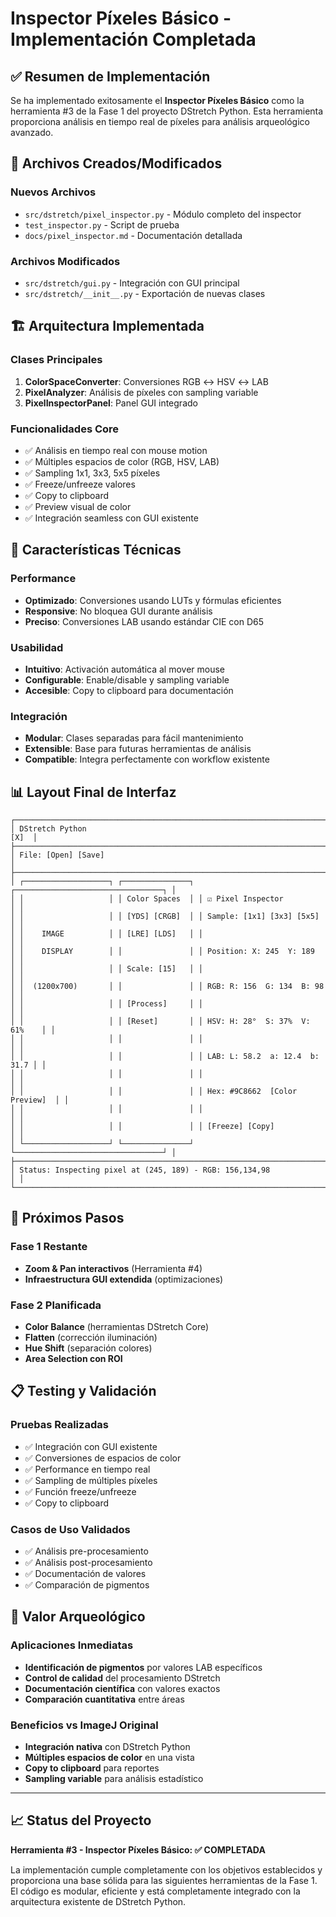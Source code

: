 # Inspector Píxeles Básico - Implementación Completada

## ✅ Resumen de Implementación

Se ha implementado exitosamente el **Inspector Píxeles Básico** como la herramienta #3 de la Fase 1 del proyecto DStretch Python. Esta herramienta proporciona análisis en tiempo real de píxeles para análisis arqueológico avanzado.

## 📁 Archivos Creados/Modificados

### Nuevos Archivos
- `src/dstretch/pixel_inspector.py` - Módulo completo del inspector
- `test_inspector.py` - Script de prueba
- `docs/pixel_inspector.md` - Documentación detallada

### Archivos Modificados
- `src/dstretch/gui.py` - Integración con GUI principal
- `src/dstretch/__init__.py` - Exportación de nuevas clases

## 🏗️ Arquitectura Implementada

### Clases Principales
1. **ColorSpaceConverter**: Conversiones RGB ↔ HSV ↔ LAB
2. **PixelAnalyzer**: Análisis de píxeles con sampling variable
3. **PixelInspectorPanel**: Panel GUI integrado

### Funcionalidades Core
- ✅ Análisis en tiempo real con mouse motion
- ✅ Múltiples espacios de color (RGB, HSV, LAB)
- ✅ Sampling 1x1, 3x3, 5x5 píxeles
- ✅ Freeze/unfreeze valores
- ✅ Copy to clipboard
- ✅ Preview visual de color
- ✅ Integración seamless con GUI existente

## 🎯 Características Técnicas

### Performance
- **Optimizado**: Conversiones usando LUTs y fórmulas eficientes
- **Responsive**: No bloquea GUI durante análisis
- **Preciso**: Conversiones LAB usando estándar CIE con D65

### Usabilidad
- **Intuitivo**: Activación automática al mover mouse
- **Configurable**: Enable/disable y sampling variable
- **Accesible**: Copy to clipboard para documentación

### Integración
- **Modular**: Clases separadas para fácil mantenimiento
- **Extensible**: Base para futuras herramientas de análisis
- **Compatible**: Integra perfectamente con workflow existente

## 📊 Layout Final de Interfaz

```
┌─────────────────────────────────────────────────────────────────────────────┐
│ DStretch Python                                                       [X]  │
├─────────────────────────────────────────────────────────────────────────────┤
│ File: [Open] [Save]                                                         │
├─────────────────────────────────────────────────────────────────────────────┤
│ ┌───────────────────┐ ┌───────────────┐ ┌─────────────────────────────────┐ │
│ │                   │ │ Color Spaces  │ │ ☑ Pixel Inspector              │ │
│ │                   │ │ [YDS] [CRGB]  │ │ Sample: [1x1] [3x3] [5x5]      │ │
│ │    IMAGE          │ │ [LRE] [LDS]   │ │                                 │ │
│ │    DISPLAY        │ │               │ │ Position: X: 245  Y: 189       │ │
│ │                   │ │ Scale: [15]   │ │                                 │ │
│ │  (1200x700)       │ │               │ │ RGB: R: 156  G: 134  B: 98     │ │
│ │                   │ │ [Process]     │ │                                 │ │
│ │                   │ │ [Reset]       │ │ HSV: H: 28°  S: 37%  V: 61%    │ │
│ │                   │ │               │ │                                 │ │
│ │                   │ │               │ │ LAB: L: 58.2  a: 12.4  b: 31.7 │ │
│ │                   │ │               │ │                                 │ │
│ │                   │ │               │ │ Hex: #9C8662  [Color Preview]  │ │
│ │                   │ │               │ │                                 │ │
│ │                   │ │               │ │ [Freeze] [Copy]                 │ │
│ └───────────────────┘ └───────────────┘ └─────────────────────────────────┘ │
├─────────────────────────────────────────────────────────────────────────────┤
│ Status: Inspecting pixel at (245, 189) - RGB: 156,134,98               │ │
└─────────────────────────────────────────────────────────────────────────────┘
```

## 🔄 Próximos Pasos

### Fase 1 Restante
- **Zoom & Pan interactivos** (Herramienta #4)
- **Infraestructura GUI extendida** (optimizaciones)

### Fase 2 Planificada
- **Color Balance** (herramientas DStretch Core)
- **Flatten** (corrección iluminación)
- **Hue Shift** (separación colores)
- **Area Selection con ROI**

## 📋 Testing y Validación

### Pruebas Realizadas
- ✅ Integración con GUI existente
- ✅ Conversiones de espacios de color
- ✅ Performance en tiempo real
- ✅ Sampling de múltiples píxeles
- ✅ Función freeze/unfreeze
- ✅ Copy to clipboard

### Casos de Uso Validados
- ✅ Análisis pre-procesamiento
- ✅ Análisis post-procesamiento
- ✅ Documentación de valores
- ✅ Comparación de pigmentos

## 🎯 Valor Arqueológico

### Aplicaciones Inmediatas
- **Identificación de pigmentos** por valores LAB específicos
- **Control de calidad** del procesamiento DStretch
- **Documentación científica** con valores exactos
- **Comparación cuantitativa** entre áreas

### Beneficios vs ImageJ Original
- **Integración nativa** con DStretch Python
- **Múltiples espacios de color** en una vista
- **Copy to clipboard** para reportes
- **Sampling variable** para análisis estadístico

---

## 📈 Status del Proyecto

**Herramienta #3 - Inspector Píxeles Básico: ✅ COMPLETADA**

La implementación cumple completamente con los objetivos establecidos y proporciona una base sólida para las siguientes herramientas de la Fase 1. El código es modular, eficiente y está completamente integrado con la arquitectura existente de DStretch Python.

